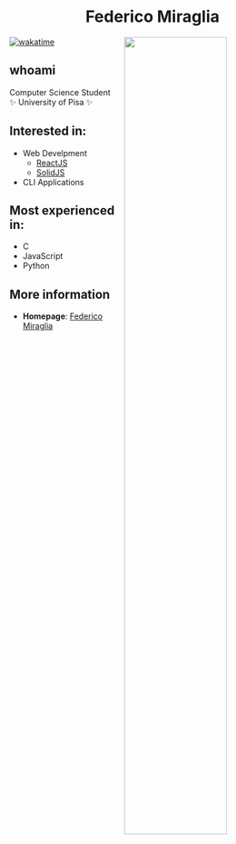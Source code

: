 <h1 align="center"> Federico Miraglia</h1>

<div>
<a href="https://github.com/Mitra98t">

<img
  src="https://github-readme-streak-stats.herokuapp.com/?user=Mitra98t&theme=radical&count_private=true"
  align="right"
  width="60%"
/>

</a>

[![wakatime](https://wakatime.com/badge/user/b4965278-835c-40a7-8296-efd762eef06b.svg)](https://wakatime.com/@b4965278-835c-40a7-8296-efd762eef06b)

## whoami

Computer Science Student  
✨ University of Pisa ✨

## Interested in:

  * Web Develpment
    * [ReactJS](https://it.reactjs.org/)
    * [SolidJS](https://www.solidjs.com/)
  * CLI Applications
  


## Most experienced in:

  * C
  * JavaScript
  * Python


## More information

- **Homepage**: [Federico Miraglia](https://github.com/Mitra98t)

</div>
